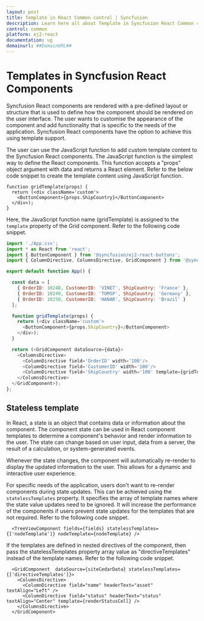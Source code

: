 ```yaml
---
layout: post
title: Template in React Common control | Syncfusion
description: Learn here all about Template in Syncfusion React Common control of Syncfusion Essential JS 2 and more.
control: common
platform: ej2-react
documentation: ug
domainurl: ##DomainURL##
---
```


# Templates in Syncfusion React Components

Syncfusion React components are rendered with a pre-defined layout or structure that is used to define how the component should be rendered on the user interface. The user wants to customise the appearance of the component and add functionality that is specific to the needs of the application. Syncfusion React components have the option to achieve this using template support.

The user can use the JavaScript function to add custom template content to the Syncfusion React components. The JavaScript function is the simplest way to define the React components. This function accepts a "props" object argument with data and returns a React element. Refer to the below code snippet to create the template content using JavaScript function.

```
function gridTemplate(props) {
  return (<div className='custom'>
    <ButtonComponent>{props.ShipCountry}</ButtonComponent>
  </div>);
}
```

Here, the JavaScript function name (gridTemplate) is assigned to the `template` property of the Grid component. Refer to the following code snippet.

```js
import './App.css';
import * as React from 'react';
import { ButtonComponent } from '@syncfusion/ej2-react-buttons';
import { ColumnDirective, ColumnsDirective, GridComponent } from '@syncfusion/ej2-react-grids';

export default function App() {

  const data = [
    { OrderID: 10248, CustomerID: 'VINET', ShipCountry: 'France' },
    { OrderID: 10249, CustomerID: 'TOMSP', ShipCountry: 'Germany' },
    { OrderID: 10250, CustomerID: 'HANAR', ShipCountry: 'Brazil' }
  ];

  function gridTemplate(props) {
    return (<div className='custom'>
      <ButtonComponent>{props.ShipCountry}</ButtonComponent>
    </div>);
  }

  return (<GridComponent dataSource={data}>
    <ColumnsDirective>
      <ColumnDirective field='OrderID' width='100'/>
      <ColumnDirective field='CustomerID' width='100'/>
      <ColumnDirective field='ShipCountry' width='100' template={gridTemplate}/>
    </ColumnsDirective>
  </GridComponent>);
};
```

## Stateless template

In React, a state is an object that contains data or information about the component. The component state can be used in React component templates to determine a component's behavior and render information to the user. The state can change based on user input, data from a server, the result of a calculation, or system-generated events.

Whenever the state changes, the component will automatically re-render to display the updated information to the user. This allows for a dynamic and interactive user experience.

For specific needs of the application, users don't want to re-render components during state updates. This can be achieved using the `statelessTemplates` property. It specifies the array of template names where the state value updates need to be ignored. It will increase the performance of the components if users prevent state updates for the templates that are not required. Refer to the following code snippet.

```
  <TreeViewComponent fields={fields} statelessTemplates={['nodeTemplate']} nodeTemplate={nodeTemplate} />
```

If the templates are defined in nested directives of the component, then pass the statelessTemplates property array value as "directiveTemplates" instead of the template names. Refer to the following code snippet.

```
  <GridComponent  dataSource={siteCedarData} statelessTemplates={['directiveTemplates']}>
    <ColumnsDirective>
      <ColumnDirective field="name" headerText="asset" textAlign="Left" />
      <ColumnDirective field="status" headerText="status" textAlign="Center" template={renderStatusCell} />
    </ColumnsDirective>
  </GridComponent>
```
